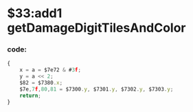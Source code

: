 ﻿
# $33:add1 getDamageDigitTilesAndColor

### code:
```js
{
	x = a = $7e72 & #3f;
	y = a << 2;
	$82 = $7380.x;
	$7e,7f,80,81 = $7300.y, $7301.y, $7302.y, $7303.y;
	return;
}
```


